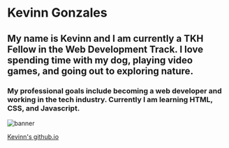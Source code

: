 # Kevinn Gonzales
## My name is Kevinn and I am currently a TKH Fellow in the Web Development Track. I love spending time with my dog, playing video games, and going out to exploring nature.
### My professional goals include becoming a web developer and working in the tech industry. Currently I am learning HTML, CSS, and Javascript.

![banner](https://raw.githubusercontent.com/kevinngonzales/kevinngonzales/main/happy%20birthday%20(Banner%20(Landscape)).jpg)

[Kevinn's github.io](kevinngonzales.github.io)
